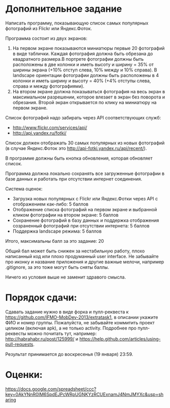 Дополнительное задание
==========
Написать программу, показывающую список самых популярных фотографий из Flickr или Яндекс.Фоток.
 
Программа состоит из двух экранов:
 
1. На первом экране показываются миниатюры первые 20 фотографий в виде таблички. Каждая фотография должна быть обрезана до квадратного размера.В портрете фотографии должны быть расположены в две колонки и иметь высоту и ширину = 35% от ширины экрана (+10% отступ слева, 10% между и 10% справа). В landscape ориентации фотографии должны быть расположены в 4 колонки и иметь ширину и высоту = 40% (+4% отступы слева, справа и между фотографиями).
2. На втором экране должна показываться фотография на весь экран в максимальном разрешении, которое влезает в экран без поворота и обрезания. Второй экран открывается по клику на миниатюру на первом экране.
 
Список фотографий надо забирать через API соответствующих служб:
 - http://www.flickr.com/services/api/
 - http://api.yandex.ru/fotki/
 
Список должен отображать 30 самых популярных из новых фотографий (в случае Яндекс.Фоток это http://api-fotki.yandex.ru/api/recent/).
 
В программе должны быть кнопка обновления, которая обновляет список.
 
Программа должна локально сохранять все загруженные фотографии в базе данных и работать при отсутствии интернет соединения.
 
Система оценок:
* Загрузка новых популярных с Flickr или Яндекс.Фотки через API с отображением как-либо: 5 баллов
* Отображение списка фотографий на первом экране и выбранной кликом фотографии на втором экране: 5 баллов
* Сохранение фотографий в базу данных и поддержка отображения созраненный фотографий при отсутствии интернета: 5 баллов
* Поддержка landscape режима: 5 баллов
 
Итого, максимальны балл за это задание: 20
 
Общий бал может быть снижен за нестабильную работу, плохо написанный код или плохо продуманный user interface. Не забывайте про иконку и название приложения и другие важные мелочи, например .gitignore, за это тоже могут быть сняты баллы. 
 
Ничего из условия выше не заменит здравого смысла.

Порядок сдачи:
=======
Сдавать задание нужно в виде форка и пулл-реквеста к https://github.com/IFMO-MobDev-2013/extratask1, в описании укажите ФИО и номер группы.
Пожалуйста, не забывайте коммитить проект целиком (включая apk), а не только activity.
Подробнее про пулл-реквесты можно почитать тут, например: http://habrahabr.ru/post/125999/ и https://help.github.com/articles/using-pull-requests.

Результат принимается до воскресенья (19 января) 23:59.

Оценки:
=======
https://docs.google.com/spreadsheet/ccc?key=0AkYNnR0IM6SpdEJPcWRpUGNKYzRCUExnamJ4NmJMYXc&usp=sharing

